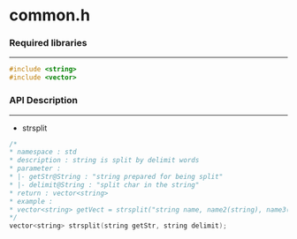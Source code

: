 # common.h

<script type="text/javascript" src="../js/general.js"></script>

### Required libraries
---

```cpp
#include <string>
#include <vector>
```

### API Description
---

* strsplit

```cpp
/*
* namespace : std
* description : string is split by delimit words
* parameter :
* |- getStr@String : "string prepared for being split"
* |- delimit@String : "split char in the string"
* return : vector<string>
* example : 
* vector<string> getVect = strsplit("string name, name2(string), name3(c-string);","(;");
*/
vector<string> strsplit(string getStr, string delimit);
```